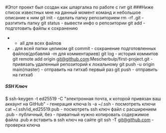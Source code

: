 #Этот проект был создан как шпаргалка по работе с гит git
###Ниже список известных мне на данный момент команд и небольшое описание к ним
git init - сделать папку репозиторием
rm -rf .git - разгитить папку
git status - вывести инфо о репозитории
git add - подготовить файлы к сохранению
- - all для всех файлов 
- . для всей папки целиком
git commit - сохранение подготовленных файлов(добавляй -m для комментариев)
git log - история коммитов
git remote add origin git@github.com:Mescherbulp/first-project.git - привязать удаленный репозиторий к локальному
git push -u origin main(master) - отправить на гитхаб первый раз
git push - отправить на гитхаб

##### SSH Ключ
$ ssh-keygen -t ed25519 -C "электронная почта, к которой привязан ваш аккаунт на GitHub" - генерация ключа
ls -a ~/.ssh -  посмотреть ключи
cat ~/.ssh/id_ed25519.pub - посмотреть ssh ключ
файл с расширением .pub - публичный, без - приватный
нужно копировать содержимое файла .pub и вставить в ssh ключ на сайте git
ssh -T git@github.com - проверка ключа
